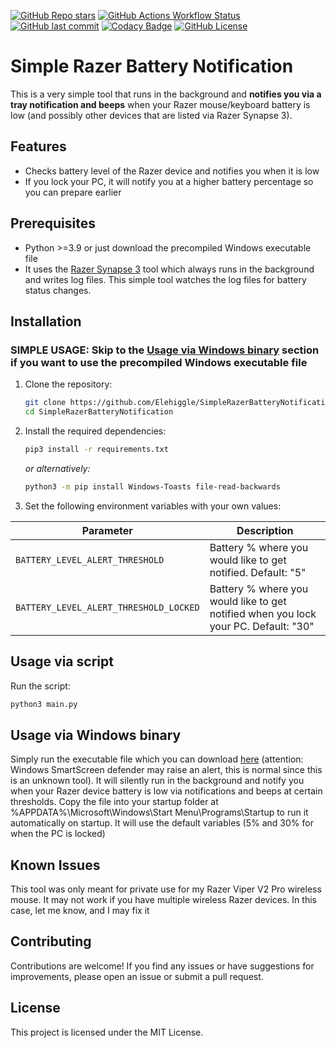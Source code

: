 [![GitHub Repo stars](https://img.shields.io/github/stars/Elehiggle/SimpleRazerBatteryNotification?style=flat-square)](https://github.com/Elehiggle/SimpleRazerBatteryNotification/stargazers)
[![GitHub Actions Workflow Status](https://img.shields.io/github/actions/workflow/status/Elehiggle/SimpleRazerBatteryNotification/publish.yml?branch=master&label=build&logo=github&style=flat-square)](https://github.com/Elehiggle/SimpleRazerBatteryNotification/actions/workflows/publish.yml)
[![GitHub last commit](https://img.shields.io/github/last-commit/Elehiggle/SimpleRazerBatteryNotification?style=flat-square)](https://github.com/Elehiggle/SimpleRazerBatteryNotification/commits/master)
[![Codacy Badge](https://app.codacy.com/project/badge/Grade/78d52e5d61e145fc89bfa39743eafe76)](https://app.codacy.com/gh/Elehiggle/SimpleRazerBatteryNotification/dashboard?utm_source=gh&utm_medium=referral&utm_content=&utm_campaign=Badge_grade)
[![GitHub License](https://img.shields.io/github/license/Elehiggle/SimpleRazerBatteryNotification?style=flat-square)](https://github.com/Elehiggle/SimpleRazerBatteryNotification/blob/master/LICENSE)

# Simple Razer Battery Notification

This is a very simple tool that runs in the background and **notifies you via a tray notification and beeps** when your Razer mouse/keyboard battery is low (and possibly other devices that are listed via Razer Synapse 3).

## Features

- Checks battery level of the Razer device and notifies you when it is low
- If you lock your PC, it will notify you at a higher battery percentage so you can prepare earlier

## Prerequisites

- Python >=3.9 or just download the precompiled Windows executable file
- It uses the [Razer Synapse 3](https://www.razer.com/synapse-3) tool which always runs in the background and writes log files. This simple tool watches the log files for battery status changes.

## Installation

### SIMPLE USAGE: Skip to the [Usage via Windows binary](#usage-via-windows-binary) section if you want to use the precompiled Windows executable file

1. Clone the repository:

    ```bash
    git clone https://github.com/Elehiggle/SimpleRazerBatteryNotification.git
    cd SimpleRazerBatteryNotification
    ```

2. Install the required dependencies:

    ```bash
    pip3 install -r requirements.txt
    ```
   _or alternatively:_
    ```bash
    python3 -m pip install Windows-Toasts file-read-backwards
    ```

3. Set the following environment variables with your own values:

| Parameter                                      | Description                                                                         |
|------------------------------------------------|-------------------------------------------------------------------------------------|
| `BATTERY_LEVEL_ALERT_THRESHOLD`                | Battery % where you would like to get notified. Default: "5"                        |
| `BATTERY_LEVEL_ALERT_THRESHOLD_LOCKED`         | Battery % where you would like to get notified when you lock your PC. Default: "30" |

## Usage via script

Run the script:

```bash
python3 main.py
```

## Usage via Windows binary

Simply run the executable file which you can download [here](https://github.com/Elehiggle/SimpleRazerBatteryNotification/releases) (attention: Windows SmartScreen defender may raise an alert, this is normal since this is an unknown tool). It will silently run in the background and notify you when your Razer device battery is low via notifications and beeps at certain thresholds. 
Copy the file into your startup folder at %APPDATA%\Microsoft\Windows\Start Menu\Programs\Startup to run it automatically on startup. It will use the default variables (5% and 30% for when the PC is locked)

## Known Issues

This tool was only meant for private use for my Razer Viper V2 Pro wireless mouse. It may not work if you have multiple wireless Razer devices. In this case, let me know, and I may fix it

## Contributing

Contributions are welcome! If you find any issues or have suggestions for improvements, please open an issue or submit a pull request.

## License

This project is licensed under the MIT License.
